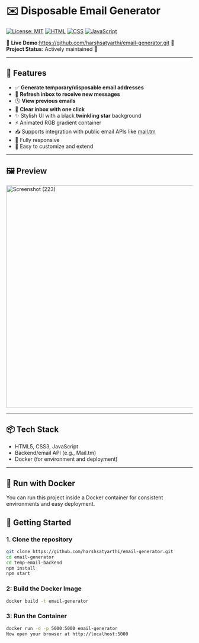 # ✉️ Disposable Email Generator

[![License: MIT](https://img.shields.io/badge/License-MIT-green.svg)](LICENSE)
[![HTML](https://img.shields.io/badge/HTML5-%23E34F26.svg?&logo=html5&logoColor=white)]()
[![CSS](https://img.shields.io/badge/CSS3-%231572B6.svg?&logo=css3&logoColor=white)]()
[![JavaScript](https://img.shields.io/badge/JavaScript-%23F7DF1E.svg?&logo=javascript&logoColor=black)]()

🔗 **Live Demo**:https://github.com/harshsatyarthi/email-generator.git
📂 **Project Status**: Actively maintained 🚀

---

## 🌟 Features
 
- ✅ **Generate temporary/disposable email addresses**
- 📩 **Refresh inbox to receive new messages**
- 🕓 **View previous emails**
- 🧹 **Clear inbox with one click**
- ✨ Stylish UI with a black **twinkling star** background
- ⚡ Animated RGB gradient container
- 📥 Supports integration with public email APIs like [mail.tm](https://mail.tm)
- 📱 Fully responsive
- 🧠 Easy to customize and extend

---

## 🖼️ Preview
 
 <img width="1366" height="602" alt="Screenshot (223)" src="https://github.com/user-attachments/assets/d0d6ac6f-320b-4fbf-bdee-e4091403d94e" />

---

 ## 📦 Tech Stack

- HTML5, CSS3, JavaScript 
- Backend/email API (e.g., Mail.tm)
- Docker (for environment and deployment)

---

## 🐳 Run with Docker

You can run this project inside a Docker container for consistent environments and easy deployment.

## 🚀 Getting Started

### 1. Clone the repository

```bash
git clone https://github.com/harshsatyarthi/email-generator.git
cd email-generator
cd temp-email-backend
npm install
npm start
```

### 2: Build the Docker Image
```bash
docker build -t email-generator
 ```

### 3: Run the Container
```bash
docker run -d -p 5000:5000 email-generator
Now open your browser at http://localhost:5000
```
